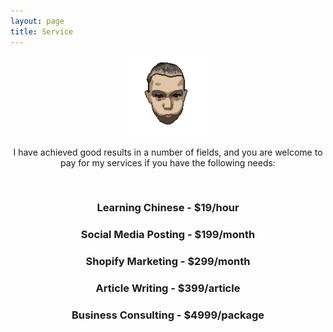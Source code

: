 ```yaml
---
layout: page
title: Service
---
```


<center>

<img src="assets/VAV.png" width="128" height="128">

<br>

<p>I have achieved good results in a number of fields, and you are welcome to pay for my services if you have the following needs:</p>

<br>

<p><h3>Learning Chinese - <b>$19/hour</h3></b></p>
<p><h3>Social Media Posting - <b>$199/month</h3></b></p>
<p><h3>Shopify Marketing - <b>$299/month</h3></b></p>
<p><h3>Article Writing - <b>$399/article</h3></b></p>
<p><h3>Business Consulting - <b>$4999/package</h3></b></p>

